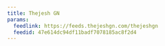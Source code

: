```yaml
---
title: Thejesh GN
params:
  feedlink: https://feeds.thejeshgn.com/thejeshgn
  feedid: 47e614dc94df11badf7078185ac8f2d4
---
```

